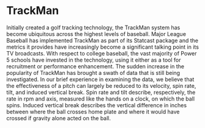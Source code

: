 # TrackMan
Initially created a golf tracking technology, the TrackMan system has become ubiquitous across the highest levels of baseball. Major League Baseball has implemented TrackMan as part of its Statcast package and the metrics it provides have increasingly become a significant talking point in its TV broadcasts. With respect to college baseball, the vast majority of Power 5 schools have invested in the technology, using it either as a tool for recruitment or performance enhancement. The sudden increase in the popularity of TrackMan has brought a swath of data that is still being investigated. In our brief experience in examining the data, we believe that the effectiveness of a pitch can largely be reduced to its velocity, spin rate, tilt, and induced vertical break. Spin rate and tilt describe, respectively, the rate in rpm and axis, measured like the hands on a clock, on which the ball spins.  Induced vertical break describes the vertical difference in inches between where the ball crosses home plate and where it would have crossed if gravity alone acted on the ball.
